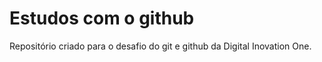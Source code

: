 # Estudos com o github

Repositório criado para o desafio do git e github da Digital Inovation One.
